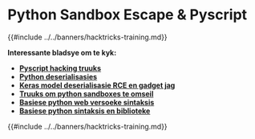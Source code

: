 # Python Sandbox Escape & Pyscript

{{#include ../../banners/hacktricks-training.md}}

**Interessante bladsye om te kyk:**

- [**Pyscript hacking truuks**](pyscript.md)
- [**Python deserialisasies**](../../pentesting-web/deserialization/README.md)
- [**Keras model deserialisasie RCE en gadget jag**](keras-model-deserialization-rce-and-gadget-hunting.md)
- [**Truuks om python sandboxes te omseil**](bypass-python-sandboxes/README.md)
- [**Basiese python web versoeke sintaksis**](web-requests.md)
- [**Basiese python sintaksis en biblioteke**](basic-python.md)

{{#include ../../banners/hacktricks-training.md}}
